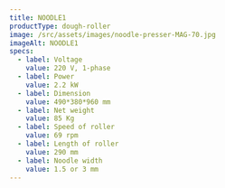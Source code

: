 ```yaml
---
title: NOODLE1
productType: dough-roller
image: /src/assets/images/noodle-presser-MAG-70.jpg
imageAlt: NOODLE1
specs:
  - label: Voltage
    value: 220 V, 1-phase
  - label: Power
    value: 2.2 kW
  - label: Dimension
    value: 490*380*960 mm
  - label: Net weight
    value: 85 Kg
  - label: Speed of roller
    value: 69 rpm
  - label: Length of roller
    value: 290 mm
  - label: Noodle width
    value: 1.5 or 3 mm
---
```

